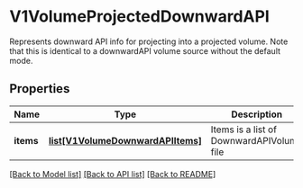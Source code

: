# V1VolumeProjectedDownwardAPI

Represents downward API info for projecting into a projected volume. Note that this is identical to a downwardAPI volume source without the default mode.
## Properties
Name | Type | Description | Notes
------------ | ------------- | ------------- | -------------
**items** | [**list[V1VolumeDownwardAPIItems]**](V1VolumeDownwardAPIItems.md) | Items is a list of DownwardAPIVolume file | [optional] 

[[Back to Model list]](../README.md#documentation-for-models) [[Back to API list]](../README.md#documentation-for-api-endpoints) [[Back to README]](../README.md)


